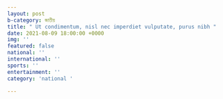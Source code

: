 ```yaml
---
layout: post
b-category: জাতীয়
title: " Ut condimentum, nisl nec imperdiet vulputate, purus nibh "
date: 2021-08-09 18:00:00 +0000
img: ''
featured: false
national: ''
international: ''
sports: ''
entertainment: ''
category: 'national '

---
```

